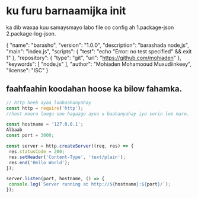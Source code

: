 # ku furu barnaamijka init

 ka dib waxaa kuu samaysmayo labo file oo config ah 1.package-json 2.package-log-json.


 {
  "name": "barasho",
  "version": "1.0.0",
  "description": "barashada node,js",
  "main": "index.js",
  "scripts": {
    "test": "echo \"Error: no test specified\" && exit 1"
  },
  "repository": {
    "type": "git",
    "url": "https://github.com/mohiaden"
  },
  "keywords": [
    "node.js"
  ],
  "author": "Mohiaden Mohamooud Muxudiinkeey",
  "license": "ISC"
}

 ## faahfaahin koodahan hoose ka bilow fahamka.

 ```javascript
// http heeb ayaa loobaahanyahay
const http = require('http');
//host mooro loogu soo hagaago ayuu u baahanyahay iyo surin loo maro.

const hostname = '127.0.0.1';
Albaab
const port = 3000;

const server = http.createServer((req, res) => {
  res.statusCode = 200;
  res.setHeader('Content-Type', 'text/plain');
  res.end('Hello World');
});

server.listen(port, hostname, () => {
  console.log(`Server running at http://${hostname}:${port}/`);
});



 ```
